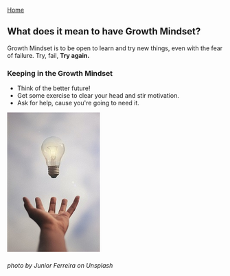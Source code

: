[Home](README.md)

## What does it mean to have Growth Mindset?
Growth Mindset is to be open to learn and try new things, even with the fear of failure. Try, fail, **Try again.**

### **Keeping in the Growth Mindset**
- Think of the better future!
- Get some exercise to clear your head and stir motivation.
- Ask for help, cause you're going to need it.

![](junior-ferreira-7esRPTt38nI-unsplash.jpg)
###### photo by Junior Ferreira on Unsplash
